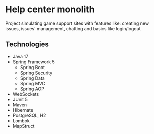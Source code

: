 # Help center monolith
Project simulating game support sites with features like: creating new issues, issues' management, chatting and basics like login/logout
## Technologies
- Java 17
- Spring Framework 5
  - Spring Boot
  - Spring Security  
  - Spring Data
  - Spring MVC  
  - Spring AOP
- WebSockets
- JUnit 5
- Maven
- Hibernate
- PostgreSQL, H2
- Lombok 
- MapStruct 
